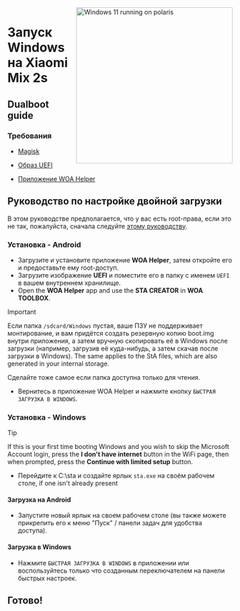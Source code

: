 <img align="right" src="https://github.com/n00b69/woa-polaris/blob/main/polaris.png" width="350" alt="Windows 11 running on polaris">

# Запуск Windows на Xiaomi Mix 2s

## Dualboot guide

### Требования
- [Magisk](https://github.com/topjohnwu/Magisk/releases/latest)

- [Образ UEFI](https://github.com/n00b69/woa-polaris/releases/tag/UEFI)

- [Приложение WOA Helper](https://github.com/Marius586/WoA-Helper-update/releases/tag/WOA)

## Руководство по настройке двойной загрузки
В этом руководстве предполагается, что у вас есть root-права, если это не так, пожалуйста, сначала следуйте [этому руководству](root-ru.md).

### Установка - Android
- Загрузите и установите приложение **WOA Helper**, затем откройте его и предоставьте ему root-доступ.
- Загрузите изображение **UEFI** и поместите его в папку с именем `UEFI` в вашем внутреннем хранилище.
- Open the **WOA Helper** app and use the **STA CREATOR** in **WOA TOOLBOX**.
> [!Important]
> Если папка `/sdcard/Windows` пустая, ваше ПЗУ не поддерживает монтирование, и вам придётся создать резервную копию boot.img внутри приложения, а затем вручную скопировать её в Windows после загрузки (например, загрузив её куда-нибудь, а затем скачав после загрузки в Windows). The same applies to the StA files, which are also generated in your internal storage.
>
> Сделайте тоже самое если папка доступна только для чтения.
- Вернитесь в приложение WOA Helper и нажмите кнопку `БЫСТРАЯ ЗАГРУЗКА В WINDOWS`.
  
### Установка - Windows
> [!Tip]
> If this is your first time booting Windows and you wish to skip the Microsoft Account login, press the **I don't have internet** button in the WiFi page, then when prompted, press the **Continue with limited setup** button.
- Перейдите к C:\sta и создайте ярлык `sta.exe` на своём рабочем столе, if one isn't already present

#### Загрузка на Android
- Запустите новый ярлык на своем рабочем столе (вы также можете прикрепить его к меню "Пуск" / панели задач для удобства доступа).

#### Загрузка в Windows
- Нажмите `БЫСТРАЯ ЗАГРУЗКА В WINDOWS` в приложении или воспользуйтесь только что созданным переключателем на панели быстрых настроек.
  
## Готово!


